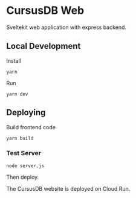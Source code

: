 # CursusDB Web
Sveltekit web application with express backend.

## Local Development
Install
``` 
yarn
```

Run
``` 
yarn dev
```

## Deploying
Build frontend code
``` 
yarn build
```

### Test Server
``` 
node server.js
```
 
Then deploy.  

The CursusDB website is deployed on Cloud Run.
